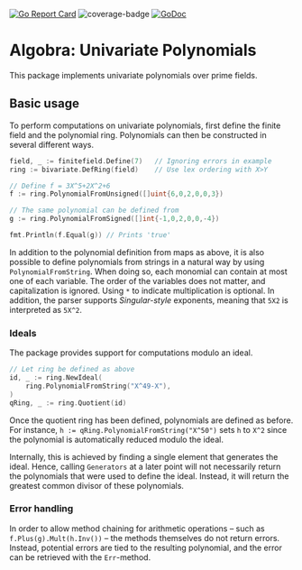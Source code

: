 [![Go Report Card](https://goreportcard.com/badge/github.com/ReneBoedker/algobra)](https://goreportcard.com/report/github.com/ReneBoedker/algobra)
![coverage-badge](https://img.shields.io/badge/coverage-92.2%25-brightgreen?cacheSeconds=86400&style=flat)
[![GoDoc](https://godoc.org/github.com/ReneBoedker/algobra/univariate?status.svg)](https://godoc.org/github.com/ReneBoedker/algobra/univariate)
# Algobra: Univariate Polynomials
This package implements univariate polynomials over prime fields.

## Basic usage
To perform computations on univariate polynomials, first define the finite field and the polynomial ring. Polynomials can then be constructed in several different ways.
```go
field, _ := finitefield.Define(7)	// Ignoring errors in example
ring := bivariate.DefRing(field)	// Use lex ordering with X>Y

// Define f = 3X^5+2X^2+6
f := ring.PolynomialFromUnsigned([]uint{6,0,2,0,0,3})

// The same polynomial can be defined from 
g := ring.PolynomialFromSigned([]int{-1,0,2,0,0,-4})

fmt.Println(f.Equal(g))	// Prints 'true'
```

In addition to the polynomial definition from maps as above, it is also possible to define polynomials from strings in a natural way by using `PolynomialFromString`. When doing so, each monomial can contain at most one of each variable. The order of the variables does not matter, and capitalization is ignored. Using `*` to indicate multiplication is optional. In addition, the parser supports _Singular-style_ exponents, meaning that `5X2` is interpreted as `5X^2`.

### Ideals
The package provides support for computations modulo an ideal.

``` go
// Let ring be defined as above
id, _ := ring.NewIdeal(
	ring.PolynomialFromString("X^49-X"),
)
qRing, _ := ring.Quotient(id)
```
Once the quotient ring has been defined, polynomials are defined as before. For instance, `h := qRing.PolynomialFromString("X^50")` sets `h` to `X^2` since the polynomial is automatically reduced modulo the ideal.

Internally, this is achieved by finding a single element that generates the ideal. Hence, calling `Generators` at a later point will not necessarily return the polynomials that were used to define the ideal. Instead, it will return the greatest common divisor of these polynomials.

### Error handling
In order to allow method chaining for arithmetic operations &ndash; such as `f.Plus(g).Mult(h.Inv())` &ndash; the methods themselves do not return errors. Instead, potential errors are tied to the resulting polynomial, and the error can be retrieved with the `Err`-method.

